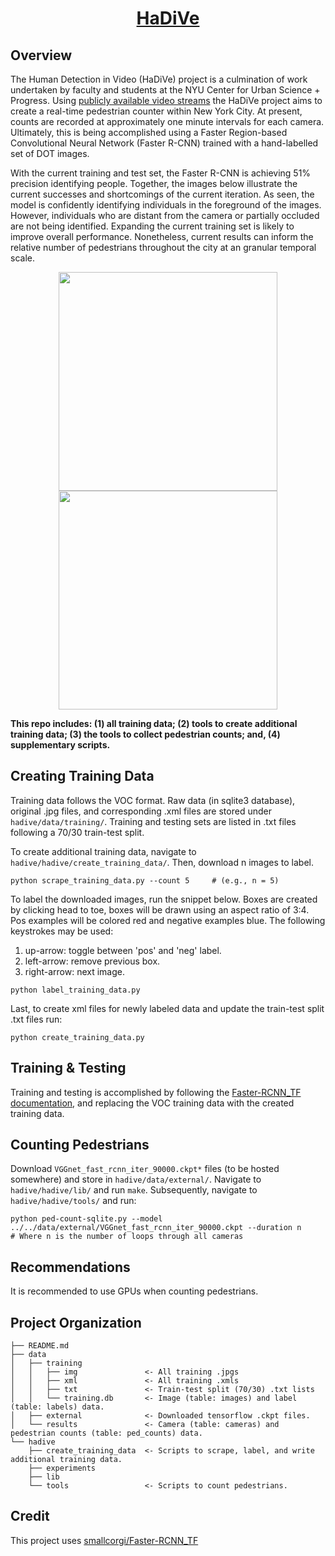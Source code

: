<h1 align="center">
    <a href=https://serv.cusp.nyu.edu/projects/HaDiVe-Temp/>HaDiVe</a>
</center>

## Overview
The Human Detection in Video (HaDiVe) project is a culmination of work undertaken by faculty and students at the NYU Center for Urban Science + Progress. Using [publicly available video streams](http://dotsignals.org/) the HaDiVe project aims to create a real-time pedestrian counter within New York City. At present, counts are recorded at approximately one minute intervals for each camera. Ultimately, this is being accomplished using a Faster Region-based Convolutional Neural Network (Faster R-CNN) trained with a hand-labelled set of DOT images.

With the current training and test set, the Faster R-CNN is achieving 51% precision identifying people. Together, the images below illustrate the current successes and shortcomings of the current iteration. As seen, the model is confidently identifying individuals in the foreground of the images. However, individuals who are distant from the camera or partially occluded are not being identified. Expanding the current training set is likely to improve overall performance. Nonetheless, current results can inform the relative number of pedestrians throughout the city at an granular temporal scale.

<p align="center">
<img src="https://serv.cusp.nyu.edu/projects/HaDiVe-Temp/images/ex1.png" width="350"/> <img src="https://serv.cusp.nyu.edu/projects/HaDiVe-Temp/images/ex2.png" width="350"/> 
</center>

__This repo includes: (1) all training data; (2) tools to create additional training data; (3) the tools to collect pedestrian counts; and, (4) supplementary scripts.__

## Creating Training Data
Training data follows the VOC format. Raw data (in sqlite3 database), original .jpg files, and corresponding .xml files are stored under `hadive/data/training/`. Training and testing sets are listed in .txt files following a 70/30 train-test split.

To create additional training data, navigate to `hadive/hadive/create_training_data/`. Then, download n images to label. 
```
python scrape_training_data.py --count 5     # (e.g., n = 5)
```
To label the downloaded images, run the snippet below. Boxes are created by clicking head to toe, boxes will be drawn using an aspect ratio of 3:4. Pos examples will be colored red and negative examples blue. The following keystrokes may be used: 
1. up-arrow: toggle between 'pos' and 'neg' label.
2. left-arrow: remove previous box.
3. right-arrow: next image.
```
python label_training_data.py
```
Last, to create xml files for newly labeled data and update the train-test split .txt files run:
```
python create_training_data.py
```

## Training & Testing
Training and testing is accomplished by following the [Faster-RCNN_TF documentation](https://github.com/smallcorgi/Faster-RCNN_TF/blob/master/README.md), and replacing the VOC training data with the created training data.

## Counting Pedestrians
Download `VGGnet_fast_rcnn_iter_90000.ckpt*` files (to be hosted somewhere) and store in `hadive/data/external/`. Navigate to `hadive/hadive/lib/` and run `make`. Subsequently, navigate to `hadive/hadive/tools/` and run:
```
python ped-count-sqlite.py --model ../../data/external/VGGnet_fast_rcnn_iter_90000.ckpt --duration n     # Where n is the number of loops through all cameras
```

## Recommendations
It is recommended to use GPUs when counting pedestrians.

## Project Organization
```
├── README.md
├── data
│   ├── training  
│   │   ├── img               <- All training .jpgs
│   │   ├── xml               <- All training .xmls
│   │   ├── txt               <- Train-test split (70/30) .txt lists
│   │   └── training.db       <- Image (table: images) and label (table: labels) data.
│   ├── external              <- Downloaded tensorflow .ckpt files.
│   └── results               <- Camera (table: cameras) and pedestrian counts (table: ped_counts) data.
└── hadive
    ├── create_training_data  <- Scripts to scrape, label, and write additional training data.
    ├── experiments
    ├── lib
    └── tools                 <- Scripts to count pedestrians.

```

## Credit
This project uses [smallcorgi/Faster-RCNN_TF](https://github.com/smallcorgi/Faster-RCNN_TF)
